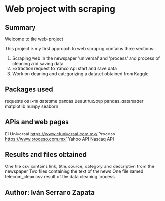 # Web project with scraping

## Summary

Welcome to the web-project 

This project is my first approach to web scraping
contains three sections:
1. Scraping web in the newspaper 'universal' and 'process' and process of cleaning and saving data
2. Extraction request to Yahoo Api start and save data
3. Work on cleaning and categorizing a dataset obtained from Kaggle

## Packages used

requests
os
lxml
datetime
pandas 
BeautifulSoup
pandas_datareader
matplotlib
numpy
seaborn

## APis and web pages

El Universal  https://www.eluniversal.com.mx/
Proceso https://www.proceso.com.mx/
Yahoo API
Nasdaq API

## Results and files obtained

One file csv contains link, title, source, category and description from the newspaper
Two files containing the text of the news
One file named telecom_clean.csv result of the data cleaning process

## Author: Iván Serrano Zapata
